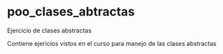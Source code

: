 # poo_clases_abtractas
Ejercicio de clases abstractas

Contiene ejericios vistos en el curso para manejo de las clases abstractas

